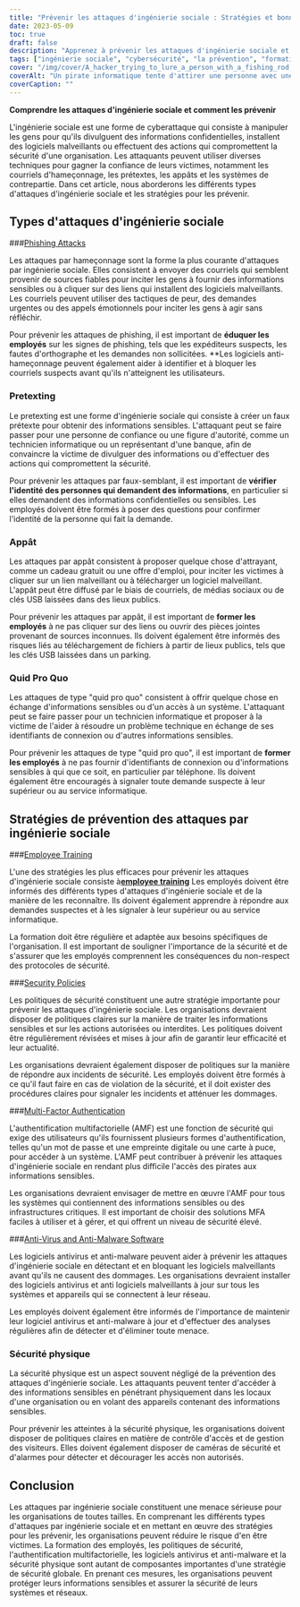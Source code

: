 ```yaml
---
title: "Prévenir les attaques d'ingénierie sociale : Stratégies et bonnes pratiques"
date: 2023-05-09
toc: true
draft: false
description: "Apprenez à prévenir les attaques d'ingénierie sociale et à protéger les informations sensibles de votre organisation grâce à la formation des employés, aux politiques de sécurité et à bien d'autres choses encore."
tags: ["ingénierie sociale", "cybersécurité", "la prévention", "formation des employés", "politiques de sécurité", "authentification multifactorielle", "anti-virus", "la sécurité physique", "les réglementations gouvernementales", "FISMA", "HIPAA", "protection des données", "cybermenaces", "sécurité des réseaux", "la sécurité de l'information", "informations sensibles", "cybercriminalité", "conformité", "stratégie de cybersécurité", "la sécurité des données"]
cover: "/img/cover/A_hacker_trying_to_lure_a_person_with_a_fishing_rod.png"
coverAlt: "Un pirate informatique tente d'attirer une personne avec une canne à pêche, tandis qu'un bouclier et un cadenas symbolisent la cybersécurité."
coverCaption: ""
---
```


**Comprendre les attaques d'ingénierie sociale et comment les prévenir**

L'ingénierie sociale est une forme de cyberattaque qui consiste à manipuler les gens pour qu'ils divulguent des informations confidentielles, installent des logiciels malveillants ou effectuent des actions qui compromettent la sécurité d'une organisation. Les attaquants peuvent utiliser diverses techniques pour gagner la confiance de leurs victimes, notamment les courriels d'hameçonnage, les prétextes, les appâts et les systèmes de contrepartie. Dans cet article, nous aborderons les différents types d'attaques d'ingénierie sociale et les stratégies pour les prévenir.

## Types d'attaques d'ingénierie sociale

###[Phishing Attacks](https://simeononsecurity.ch/articles/how-to-identify-phishing/)

Les attaques par hameçonnage sont la forme la plus courante d'attaques par ingénierie sociale. Elles consistent à envoyer des courriels qui semblent provenir de sources fiables pour inciter les gens à fournir des informations sensibles ou à cliquer sur des liens qui installent des logiciels malveillants. Les courriels peuvent utiliser des tactiques de peur, des demandes urgentes ou des appels émotionnels pour inciter les gens à agir sans réfléchir.

Pour prévenir les attaques de phishing, il est important de **éduquer les employés** sur les signes de phishing, tels que les expéditeurs suspects, les fautes d'orthographe et les demandes non sollicitées. **Les logiciels anti-hameçonnage peuvent également aider à identifier et à bloquer les courriels suspects avant qu'ils n'atteignent les utilisateurs.

### Pretexting

Le pretexting est une forme d'ingénierie sociale qui consiste à créer un faux prétexte pour obtenir des informations sensibles. L'attaquant peut se faire passer pour une personne de confiance ou une figure d'autorité, comme un technicien informatique ou un représentant d'une banque, afin de convaincre la victime de divulguer des informations ou d'effectuer des actions qui compromettent la sécurité.

Pour prévenir les attaques par faux-semblant, il est important de **vérifier l'identité des personnes qui demandent des informations**, en particulier si elles demandent des informations confidentielles ou sensibles. Les employés doivent être formés à poser des questions pour confirmer l'identité de la personne qui fait la demande.

### Appât

Les attaques par appât consistent à proposer quelque chose d'attrayant, comme un cadeau gratuit ou une offre d'emploi, pour inciter les victimes à cliquer sur un lien malveillant ou à télécharger un logiciel malveillant. L'appât peut être diffusé par le biais de courriels, de médias sociaux ou de clés USB laissées dans des lieux publics.

Pour prévenir les attaques par appât, il est important de **former les employés** à ne pas cliquer sur des liens ou ouvrir des pièces jointes provenant de sources inconnues. Ils doivent également être informés des risques liés au téléchargement de fichiers à partir de lieux publics, tels que les clés USB laissées dans un parking.

### Quid Pro Quo

Les attaques de type "quid pro quo" consistent à offrir quelque chose en échange d'informations sensibles ou d'un accès à un système. L'attaquant peut se faire passer pour un technicien informatique et proposer à la victime de l'aider à résoudre un problème technique en échange de ses identifiants de connexion ou d'autres informations sensibles.

Pour prévenir les attaques de type "quid pro quo", il est important de **former les employés** à ne pas fournir d'identifiants de connexion ou d'informations sensibles à qui que ce soit, en particulier par téléphone. Ils doivent également être encouragés à signaler toute demande suspecte à leur supérieur ou au service informatique.

## Stratégies de prévention des attaques par ingénierie sociale

###[Employee Training](https://simeononsecurity.ch/articles/how-to-build-and-manage-an-effective-cybersecurity-awareness-training-program/)

L'une des stratégies les plus efficaces pour prévenir les attaques d'ingénierie sociale consiste à[**employee training**](https://simeononsecurity.ch/articles/how-to-build-and-manage-an-effective-cybersecurity-awareness-training-program/) Les employés doivent être informés des différents types d'attaques d'ingénierie sociale et de la manière de les reconnaître. Ils doivent également apprendre à répondre aux demandes suspectes et à les signaler à leur supérieur ou au service informatique.

La formation doit être régulière et adaptée aux besoins spécifiques de l'organisation. Il est important de souligner l'importance de la sécurité et de s'assurer que les employés comprennent les conséquences du non-respect des protocoles de sécurité.

###[Security Policies](https://simeononsecurity.ch/articles/how-to-secure-your-organization-against-insider-threats/)

Les politiques de sécurité constituent une autre stratégie importante pour prévenir les attaques d'ingénierie sociale. Les organisations devraient disposer de politiques claires sur la manière de traiter les informations sensibles et sur les actions autorisées ou interdites. Les politiques doivent être régulièrement révisées et mises à jour afin de garantir leur efficacité et leur actualité.

Les organisations devraient également disposer de politiques sur la manière de répondre aux incidents de sécurité. Les employés doivent être formés à ce qu'il faut faire en cas de violation de la sécurité, et il doit exister des procédures claires pour signaler les incidents et atténuer les dommages.

###[Multi-Factor Authentication](https://simeononsecurity.ch/articles/the-pros-and-cons-of-multi-factor-autentication/)

L'authentification multifactorielle (AMF) est une fonction de sécurité qui exige des utilisateurs qu'ils fournissent plusieurs formes d'authentification, telles qu'un mot de passe et une empreinte digitale ou une carte à puce, pour accéder à un système. L'AMF peut contribuer à prévenir les attaques d'ingénierie sociale en rendant plus difficile l'accès des pirates aux informations sensibles.

Les organisations devraient envisager de mettre en œuvre l'AMF pour tous les systèmes qui contiennent des informations sensibles ou des infrastructures critiques. Il est important de choisir des solutions MFA faciles à utiliser et à gérer, et qui offrent un niveau de sécurité élevé.

###[Anti-Virus and Anti-Malware Software](https://simeononsecurity.ch/recommendations/anti-virus)

Les logiciels antivirus et anti-malware peuvent aider à prévenir les attaques d'ingénierie sociale en détectant et en bloquant les logiciels malveillants avant qu'ils ne causent des dommages. Les organisations devraient installer des logiciels antivirus et anti logiciels malveillants à jour sur tous les systèmes et appareils qui se connectent à leur réseau.

Les employés doivent également être informés de l'importance de maintenir leur logiciel antivirus et anti-malware à jour et d'effectuer des analyses régulières afin de détecter et d'éliminer toute menace.

### Sécurité physique

La sécurité physique est un aspect souvent négligé de la prévention des attaques d'ingénierie sociale. Les attaquants peuvent tenter d'accéder à des informations sensibles en pénétrant physiquement dans les locaux d'une organisation ou en volant des appareils contenant des informations sensibles.

Pour prévenir les atteintes à la sécurité physique, les organisations doivent disposer de politiques claires en matière de contrôle d'accès et de gestion des visiteurs. Elles doivent également disposer de caméras de sécurité et d'alarmes pour détecter et décourager les accès non autorisés.

## Conclusion

Les attaques par ingénierie sociale constituent une menace sérieuse pour les organisations de toutes tailles. En comprenant les différents types d'attaques par ingénierie sociale et en mettant en œuvre des stratégies pour les prévenir, les organisations peuvent réduire le risque d'en être victimes. La formation des employés, les politiques de sécurité, l'authentification multifactorielle, les logiciels antivirus et anti-malware et la sécurité physique sont autant de composantes importantes d'une stratégie de sécurité globale. En prenant ces mesures, les organisations peuvent protéger leurs informations sensibles et assurer la sécurité de leurs systèmes et réseaux.
